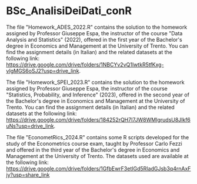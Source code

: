 # BSc_AnalisiDeiDati_conR
The file "Homework_ADES_2022.R" contains the solution to the homework assigned by Professor Giuseppe Espa, the instructor of the course "Data Analysis and Statistics" (2022), offered in the first year of the Bachelor's degree in Economics and Management at the University of Trento. You can find the assignment details (in Italian) and the related datasets at the following link: https://drive.google.com/drive/folders/1NBCYv2vQ1IwtkR5tfKxg-vIgMGS6oSJ2?usp=drive_link.

The file "Homework_SPEI_2023.R" contains the solution to the homework assigned by Professor Giuseppe Espa, the instructor of the course "Statistics, Probability, and Inference" (2023), offered in the second year of the Bachelor's degree in Economics and Management at the University of Trento. You can find the assignment details (in Italian) and the related datasets at the following link: https://drive.google.com/drive/folders/184252rQH7I7JW8WMIgrudsU8Jlkf6uNs?usp=drive_link.

The file "EconometRics_2024.R" contains some R scripts developed for the study of the Econometrics course exam, taught by Professor Carlo Fezzi and offered in the third year of the Bachelor's degree in Economics and Management at the University of Trento. The datasets used are available at the following link: https://drive.google.com/drive/folders/1GfbEwrF3etIGd5RIadGJsb3q4rnAxFjy?usp=share_link
